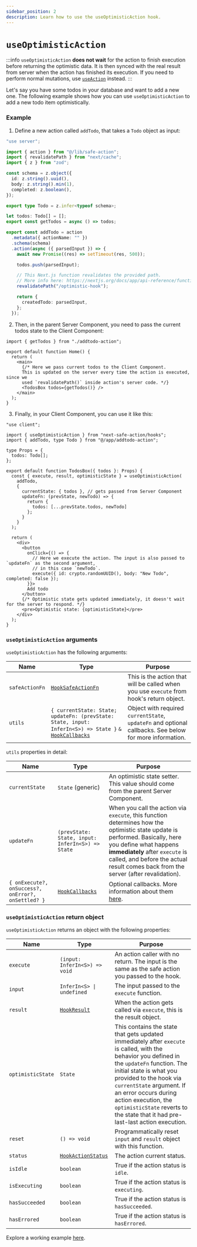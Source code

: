 ```yaml
---
sidebar_position: 2
description: Learn how to use the useOptimisticAction hook.
---
```


# `useOptimisticAction`

:::info
`useOptimisticAction` **does not wait** for the action to finish execution before returning the optimistic data. It is then synced with the real result from server when the action has finished its execution. If you need to perform normal mutations, use [`useAction`](/docs/execution/hooks/useaction) instead.
:::

Let's say you have some todos in your database and want to add a new one. The following example shows how you can use `useOptimisticAction` to add a new todo item optimistically.

### Example

1. Define a new action called `addTodo`, that takes a `Todo` object as input:

```typescript title=src/app/addtodo-action.ts
"use server";

import { action } from "@/lib/safe-action";
import { revalidatePath } from "next/cache";
import { z } from "zod";

const schema = z.object({
  id: z.string().uuid(),
  body: z.string().min(1),
  completed: z.boolean(),
});

export type Todo = z.infer<typeof schema>;

let todos: Todo[] = [];
export const getTodos = async () => todos;

export const addTodo = action
  .metadata({ actionName: "" })
  .schema(schema)
  .action(async ({ parsedInput }) => {
    await new Promise((res) => setTimeout(res, 500));

    todos.push(parsedInput);

    // This Next.js function revalidates the provided path.
    // More info here: https://nextjs.org/docs/app/api-reference/functions/revalidatePath
    revalidatePath("/optimistic-hook");

    return {
      createdTodo: parsedInput,
    };
  });

```

2. Then, in the parent Server Component, you need to pass the current todos state to the Client Component:

```tsx title=src/app/page.tsx
import { getTodos } from "./addtodo-action";

export default function Home() {
  return (
    <main>
      {/* Here we pass current todos to the Client Component.
      This is updated on the server every time the action is executed, since we
      used `revalidatePath()` inside action's server code. */}
      <TodosBox todos={getTodos()} />
    </main>
  );
}
```

3. Finally, in your Client Component, you can use it like this:

```tsx title=src/app/todos-box.tsx
"use client";

import { useOptimisticAction } from "next-safe-action/hooks";
import { addTodo, type Todo } from "@/app/addtodo-action";

type Props = {
  todos: Todo[];
};

export default function TodosBox({ todos }: Props) {
  const { execute, result, optimisticState } = useOptimisticAction(
    addTodo,
    {
      currentState: { todos }, // gets passed from Server Component
      updateFn: (prevState, newTodo) => {
        return { 
          todos: [...prevState.todos, newTodo] 
        };
      }
    }
  );

  return (
    <div>
      <button
        onClick={() => {
          // Here we execute the action. The input is also passed to `updateFn` as the second argument,
          // in this case `newTodo`.
          execute({ id: crypto.randomUUID(), body: "New Todo", completed: false });
        }}>
        Add todo
      </button>
      {/* Optimistic state gets updated immediately, it doesn't wait for the server to respond. */}
      <pre>Optimistic state: {optimisticState}</pre>
    </div>
  );
}
```

### `useOptimisticAction` arguments

`useOptimisticAction` has the following arguments:

| Name                    | Type                                                                    | Purpose                                                                                                                                                                                                                                              |
| ----------------------- | ----------------------------------------------------------------------- | ---------------------------------------------------------------------------------------------------------------------------------------------------------------------------------------------------------------------------------------------------- |
| `safeActionFn`          | [`HookSafeActionFn`](/docs/types#hooksafeactionfn)                              | This is the action that will be called when you use `execute` from hook's return object.                                                                                                                                                             |
| `utils`            | `{ currentState: State; updateFn: (prevState: State, input: InferIn<S>) => State }` `&` [`HookCallbacks`](/docs/types#hookcallbacks)                            | Object with required `currentState`, `updateFn` and optional callbacks. See below for more information.                                                                                                                                              |

`utils` properties in detail:

| Name                    | Type                                                                    | Purpose                                                                                                                                                                                                                                              |
| ----------------------- | ----------------------------------------------------------------------- | ---------------------------------------------------------------------------------------------------------------------------------------------------------------------------------------------------------------------------------------------------- |
| `currentState` | `State` (generic) | An optimistic state setter. This value should come from the parent Server Component.                                                                                                                                                  |
| `updateFn`               | `(prevState: State, input: InferIn<S>) => State`                              | When you call the action via `execute`, this function determines how the optimistic state update is performed. Basically, here you define what happens **immediately** after `execute` is called, and before the actual result comes back from the server (after revalidation). |
| `{ onExecute?, onSuccess?, onError?, onSettled? }`            | [`HookCallbacks`](/docs/types#hookcallbacks)                            | Optional callbacks. More information about them [here](/docs/execution/hooks/callbacks).                                                                                                                                               |

### `useOptimisticAction` return object

`useOptimisticAction` returns an object with the following properties:

| Name             | Type                                                                    | Purpose                                                                                                                                                                                                                                   |
| ---------------- | ----------------------------------------------------------------------- | ----------------------------------------------------------------------------------------------------------------------------------------------------------------------------------------------------------------------------------------- |
| `execute`        | `(input: InferIn<S>) => void`                                           | An action caller with no return. The input is the same as the safe action you passed to the hook.                                                                                                                                         |
| `input`  | `InferIn<S> \| undefined`       | The input passed to the `execute` function.                             |
| `result`         | [`HookResult`](/docs/types#hookresult)                                  | When the action gets called via `execute`, this is the result object.                                                                                                                                                                     |
| `optimisticState` | `State` | This contains the state that gets updated immediately after `execute` is called, with the behavior you defined in the `updateFn` function. The initial state is what you provided to the hook via `currentState` argument. If an error occurs during action execution, the `optimisticState` reverts to the state that it had pre-last-last  action execution. |
| `reset`   | `() => void`                                 | Programmatically reset `input` and `result` object with this function.                            |
| `status`         | [`HookActionStatus`](/docs/types#hookresult)                            | The action current status.                                                                                                                                                                                                                |
| `isIdle`  | `boolean` | True if the action status is `idle`.                                                                        |
| `isExecuting`  | `boolean` | True if the action status is `executing`.                                                                        |
| `hasSucceeded`  | `boolean` | True if the action status is `hasSucceeded`.                                                                        |
| `hasErrored`  | `boolean` | True if the action status is `hasErrored`.                                                                        |

Explore a working example [here](<https://github.com/TheEdoRan/next-safe-action/tree/main/apps/playground/src/app/(examples)/optimistic-hook>).
